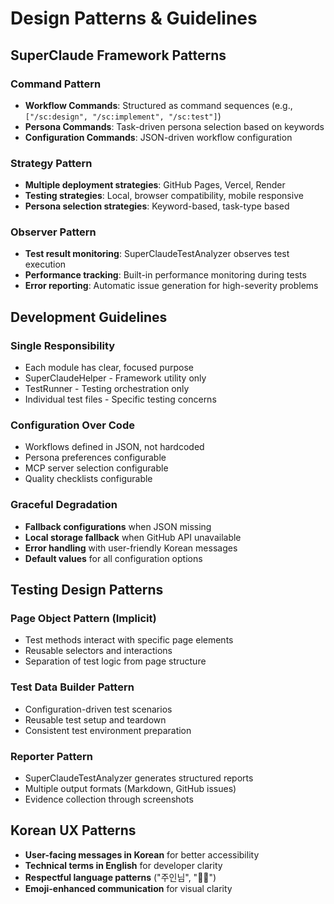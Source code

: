 # Design Patterns & Guidelines

## SuperClaude Framework Patterns

### Command Pattern
- **Workflow Commands**: Structured as command sequences (e.g., `["/sc:design", "/sc:implement", "/sc:test"]`)
- **Persona Commands**: Task-driven persona selection based on keywords
- **Configuration Commands**: JSON-driven workflow configuration

### Strategy Pattern
- **Multiple deployment strategies**: GitHub Pages, Vercel, Render
- **Testing strategies**: Local, browser compatibility, mobile responsive
- **Persona selection strategies**: Keyword-based, task-type based

### Observer Pattern
- **Test result monitoring**: SuperClaudeTestAnalyzer observes test execution
- **Performance tracking**: Built-in performance monitoring during tests
- **Error reporting**: Automatic issue generation for high-severity problems

## Development Guidelines

### Single Responsibility
- Each module has clear, focused purpose
- SuperClaudeHelper - Framework utility only  
- TestRunner - Testing orchestration only
- Individual test files - Specific testing concerns

### Configuration Over Code
- Workflows defined in JSON, not hardcoded
- Persona preferences configurable
- MCP server selection configurable
- Quality checklists configurable

### Graceful Degradation
- **Fallback configurations** when JSON missing
- **Local storage fallback** when GitHub API unavailable
- **Error handling** with user-friendly Korean messages
- **Default values** for all configuration options

## Testing Design Patterns

### Page Object Pattern (Implicit)
- Test methods interact with specific page elements
- Reusable selectors and interactions
- Separation of test logic from page structure

### Test Data Builder Pattern
- Configuration-driven test scenarios
- Reusable test setup and teardown
- Consistent test environment preparation

### Reporter Pattern
- SuperClaudeTestAnalyzer generates structured reports
- Multiple output formats (Markdown, GitHub issues)
- Evidence collection through screenshots

## Korean UX Patterns
- **User-facing messages in Korean** for better accessibility
- **Technical terms in English** for developer clarity
- **Respectful language patterns** ("주인님", "🙇‍♂️")
- **Emoji-enhanced communication** for visual clarity